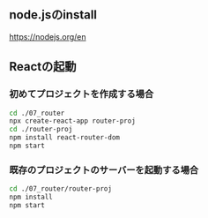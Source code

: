 ## node.jsのinstall

https://nodejs.org/en

## Reactの起動

### 初めてプロジェクトを作成する場合

```sh
cd ./07_router
npx create-react-app router-proj
cd ./router-proj
npm install react-router-dom
npm start
```

### 既存のプロジェクトのサーバーを起動する場合

```sh
cd ./07_router/router-proj
npm install
npm start
```